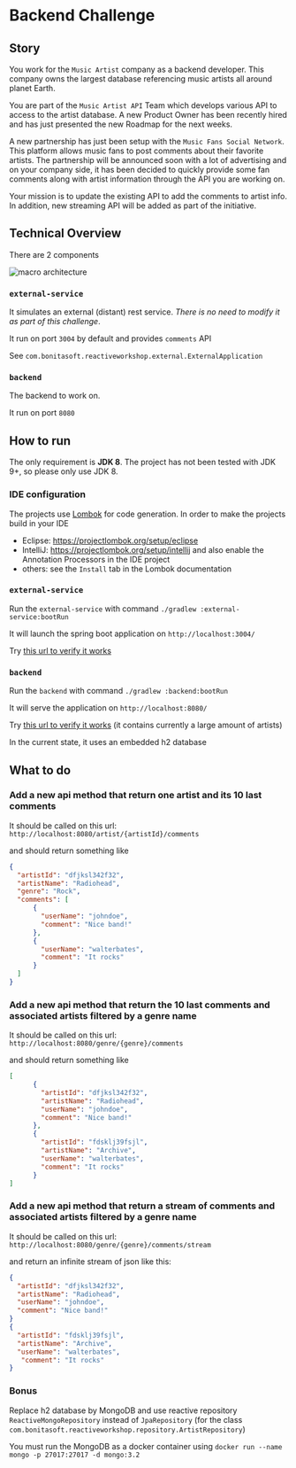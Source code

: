 # Backend Challenge

## Story


You work for the `Music Artist` company as a backend developer.
This company owns the largest database referencing music artists all around planet Earth.

You are part of the `Music Artist API` Team which develops various API to access to the artist database.
A new Product Owner has been recently hired and has just presented the new Roadmap for the next weeks.

A new partnership has just been setup with the `Music Fans Social Network`. This platform allows music fans to post comments
about their favorite artists. The partnership will be announced soon with a lot of advertising and on your company side,
it has been decided to quickly provide some fan comments along with artist information through the API you are working on.

Your mission is to update the existing API to add the comments to artist info. In addition, new streaming API will be added
as part of the initiative.



## Technical Overview

There are 2 components

![macro architecture](doc/macro_architecture.svg)



### `external-service`

It simulates an external (distant) rest service. *There is no need to modify it as part of this challenge*.

It run on port `3004` by default and provides `comments` API

See `com.bonitasoft.reactiveworkshop.external.ExternalApplication` 

### `backend`

The backend to work on.

It run on port `8080`


## How to run

The only requirement is **JDK 8**. The project has not been tested with JDK 9+, so please only use JDK 8.

### IDE configuration

The projects use [Lombok](https://projectlombok.org/) for code generation. In order to make the projects build in your IDE
* Eclipse: https://projectlombok.org/setup/eclipse
* IntelliJ: https://projectlombok.org/setup/intellij and also enable the Annotation Processors in the IDE project
* others: see the `Install` tab in the Lombok documentation



### `external-service`

Run the `external-service` with command `./gradlew :external-service:bootRun`

It  will launch the spring boot application on `http://localhost:3004/`

Try [this url to verify it works](http://localhost:3004/comments/last10)

### `backend`

Run the `backend` with command `./gradlew :backend:bootRun`

It will serve the application on `http://localhost:8080/`

Try [this url to verify it works](http://localhost:8080/artists) (it contains currently a large amount of artists)

In the current state, it uses an embedded h2 database


## What to do

### Add a new api method that return one artist and its 10 last comments

It should be called on this url: `http://localhost:8080/artist/{artistId}/comments`

and should return something like
```json
{ 
  "artistId": "dfjksl342f32",
  "artistName": "Radiohead",
  "genre": "Rock",
  "comments": [
      {
        "userName": "johndoe",
        "comment": "Nice band!"
      },
      {
        "userName": "walterbates",
        "comment": "It rocks"
      }
  ]
}
```


### Add a new api method that return the 10 last comments and associated artists filtered by a genre name

It should be called on this url: `http://localhost:8080/genre/{genre}/comments`

and should return something like
```json
[
      {
        "artistId": "dfjksl342f32",
        "artistName": "Radiohead",
        "userName": "johndoe",
        "comment": "Nice band!"
      },
      {
        "artistId": "fdsklj39fsjl",
        "artistName": "Archive",
        "userName": "walterbates",
        "comment": "It rocks"
      }
]
```

### Add a new api method that return a stream of comments and associated artists filtered by a genre name

It should be called on this url: `http://localhost:8080/genre/{genre}/comments/stream`

and return an infinite stream of json like this:

```json
{
  "artistId": "dfjksl342f32",
  "artistName": "Radiohead",
  "userName": "johndoe",
  "comment": "Nice band!"
}
{
  "artistId": "fdsklj39fsjl",
  "artistName": "Archive",
  "userName": "walterbates",
   "comment": "It rocks"
}
```


### Bonus

Replace h2 database by MongoDB and use reactive repository `ReactiveMongoRepository` instead of `JpaRepository` (for the class `com.bonitasoft.reactiveworkshop.repository.ArtistRepository`)

You must run the MongoDB as a docker container using `docker run --name mongo -p 27017:27017 -d mongo:3.2`





